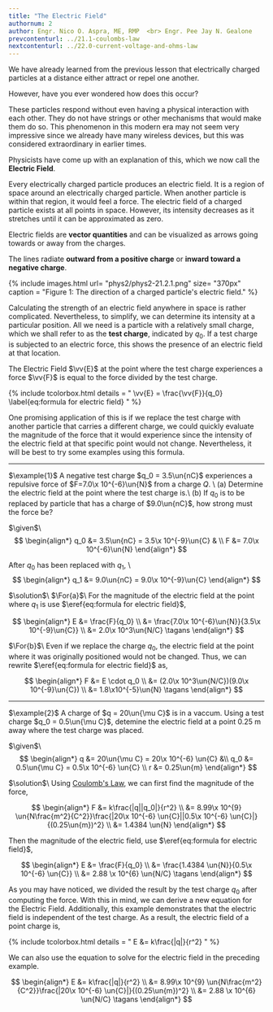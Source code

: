 ```yaml
---
title: "The Electric Field"
authornum: 2
author: Engr. Nico O. Aspra, ME, RMP  <br> Engr. Pee Jay N. Gealone
prevcontenturl: ../21.1-coulombs-law
nextcontenturl: ../22.0-current-voltage-and-ohms-law
---
```



We have already learned from the previous lesson that electrically charged particles at a distance either attract or repel one another. 

However, have you ever wondered how does this occur? 

These particles respond without even having a physical interaction with each other. They do not have strings or other mechanisms that would make them do so. This phenomenon in this modern era may not seem very impressive since we already have many wireless devices, but this was considered extraordinary in earlier times. 

Physicists have come up with an explanation of this, which we now call the **Electric Field**.



Every electrically charged particle produces an electric field. It is a region of space around an electrically charged particle. When another particle is within that region, it would feel a force. The electric field of a charged particle exists at all points in space. However, its intensity decreases as it stretches until it can be approximated as zero.


Electric fields are **vector quantities** and can be visualized as arrows going towards or away from the charges. 

The lines radiate **outward from a positive charge** or **inward toward a negative charge**.





{% include images.html 
    url= "phys2/phys2-21.2.1.png" 
    size= "370px"
    caption = "Figure 1: The direction of a charged particle's electric field."
%}





Calculating the strength of an electric field anywhere in space is rather complicated. Nevertheless, to simplify, we can determine its intensity at a particular position. All we need is a particle with a relatively small charge, which we shall refer to as the **test charge**, indicated by $q_0$. If a test charge is subjected to an electric force, this shows the presence of an electric field at that location.


The Electric Field $\vv{E}$ at the point where the test charge experiences a force $\vv{F}$ is equal to the force divided by the test charge.

{% include tcolorbox.html
    details = "
        \vv{E} = \frac{\vv{F}}{q_0}
        \label{eq:formula for electric field}
    "
%}


One promising application of this is if we replace the test charge with another particle that carries a different charge, we could quickly evaluate the magnitude of the force that it would experience since the intensity of the electric field at that specific point would not change. Nevertheless, it will be best to try some examples using this formula.









---
$\example{1}$
A negative test charge $q_0 = 3.5\un{nC}$ experiences a repulsive force of $F=7.0\x 10^{-6}\un{N}$ from a charge $Q$. \\
(a) Determine the electric field at the point where the test charge is.\\
(b) If $q_0$ is to be replaced by particle that has a charge of $9.0\un{nC}$, how strong must the force be?

$\given$\\
$$
\begin{align*}
	q_0 &= 3.5\un{nC} = 3.5\x 10^{-9}\un{C} & \\
	F &= 7.0\x 10^{-6}\un{N}
\end{align*}
$$ 

After $q_0$ has been replaced with $q_1$, \\
$$
\begin{align*}
	q_1 &= 9.0\un{nC} = 9.0\x 10^{-9}\un{C}
\end{align*}
$$



$\solution$\\
$\For{a}$\\
For the magnitude of the electric field at the point where $q_1$ is use $\eref{eq:formula for electric field}$,

$$
\begin{align*}
	E &= \frac{F}{q_0} \\
	&= \frac{7.0\x 10^{-6}\un{N}}{3.5\x 10^{-9}\un{C}} \\
	&= 2.0\x 10^3\un{N/C}		\tagans
\end{align*}
$$


$\For{b}$\\
Even if we replace the charge $q_0$, the electric field at the point where it was originally positioned would not be changed. Thus, we can rewrite $\eref{eq:formula for electric field}$ as,

$$
\begin{align*}
	F &= E \cdot q_0 \\
	&= (2.0\x 10^3\un{N/C})(9.0\x 10^{-9}\un{C}) \\
	&= 1.8\x10^{-5}\un{N}	\tagans
\end{align*}
$$













---
$\example{2}$
A charge of $q = 20\un{\mu C}$ is in a vaccum. Using a test charge $q_0 = 0.5\un{\mu C}$, detemine the electric field at a point 0.25 m away where the test charge was placed.

$\given$\\
$$
\begin{align*}
	q &= 20\un{\mu C} = 20\x 10^{-6} \un{C} &\\
	q_0 &= 0.5\un{\mu C} = 0.5\x 10^{-6} \un{C} \\
	r &= 0.25\un{m}
\end{align*}
$$

$\solution$\\
Using [Coulomb's Law](../21.1-coulombs-law), we can first find the magnitude of the force,

$$
\begin{align*}
	F &= k\frac{|q||q_0|}{r^2} \\
	&= 8.99\x 10^{9} \un{N\frac{m^2}{C^2}}\frac{|20\x 10^{-6} \un{C}||0.5\x 10^{-6} \un{C}|}{(0.25\un{m})^2} \\
	&= 1.4384 \un{N}
\end{align*}
$$

Then the magnitude of the electric field, use $\eref{eq:formula for electric field}$,

$$
\begin{align*}
	E &= \frac{F}{q_0} \\
	&= \frac{1.4384 \un{N}}{0.5\x 10^{-6} \un{C}} \\
	&= 2.88 \x 10^{6} \un{N/C}		\tagans
\end{align*}
$$




As you may have noticed, we divided the result by the test charge $q_0$ after computing the force. With this in mind, we can derive a new equation for the Electric Field. Additionally, this example demonstrates that the electric field is independent of the test charge. As a result, the electric field of a point charge is,





{% include tcolorbox.html
    details = "
        E &= k\frac{|q|}{r^2}
    "
%}


We can also use the equation to solve for the electric field in the preceding example.

$$
\begin{align*}
	E &= k\frac{|q|}{r^2} \\
	&= 8.99\x 10^{9} \un{N\frac{m^2}{C^2}}\frac{|20\x 10^{-6} \un{C}|}{(0.25\un{m})^2} \\
	&= 2.88 \x 10^{6} \un{N/C}		\tagans
\end{align*}
$$